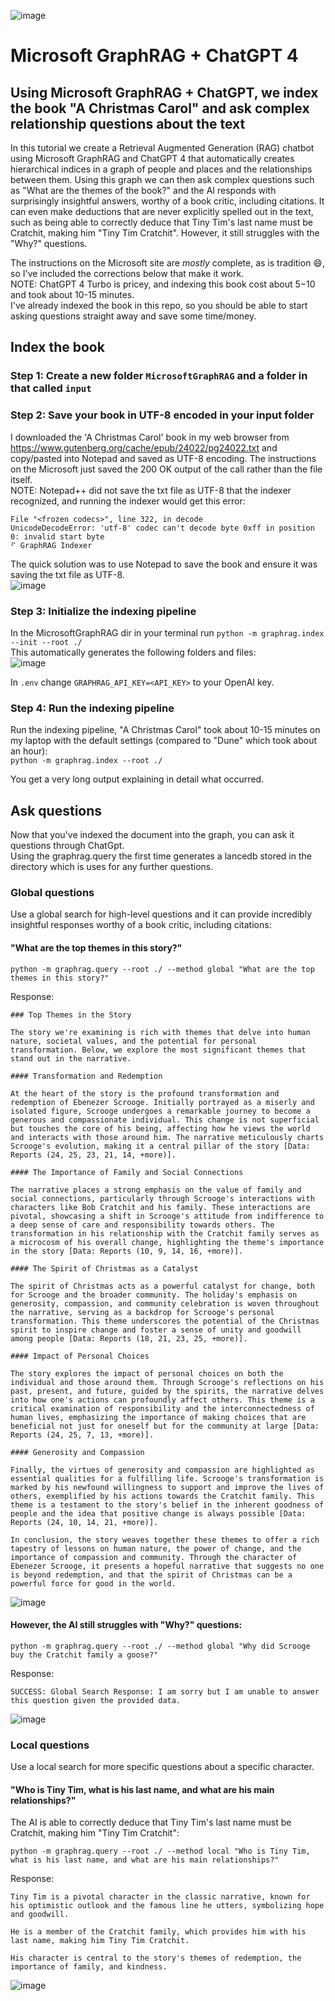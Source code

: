 ![image](https://github.com/rcorvus/MicrosoftGraphRAG/assets/5025458/b63e5200-713e-4211-b6ef-18af0066cd5f)

# Microsoft GraphRAG + ChatGPT 4
## Using Microsoft GraphRAG + ChatGPT, we index the book "A Christmas Carol" and ask complex relationship questions about the text  
In this tutorial we create a Retrieval Augmented Generation (RAG) chatbot using Microsoft GraphRAG and ChatGPT 4 that automatically creates hierarchical indices in a graph of people and places and the relationships between them. Using this graph we can then ask complex questions such as "What are the themes of the book?" and the AI responds with surprisingly insightful answers, worthy of a book critic, including citations. It can even make deductions that are never explicitly spelled out in the text, such as being able to correctly deduce that Tiny Tim's last name must be Cratchit, making him "Tiny Tim Cratchit". However, it still struggles with the "Why?" questions.

The instructions on the Microsoft site are  *mostly*  complete, as is tradition :smile:, so I've included the corrections below that make it work.  
NOTE: ChatGPT 4 Turbo is pricey, and indexing this book cost about $5-$10 and took about 10-15 minutes.  
I've already indexed the book in this repo, so you should be able to start asking questions straight away and save some time/money.  

## Index the book  
### Step 1: Create a new folder ```MicrosoftGraphRAG``` and a folder in that called ```input```  

### Step 2: Save your book in UTF-8 encoded in your input folder
I downloaded the 'A Christmas Carol' book in my web browser from https://www.gutenberg.org/cache/epub/24022/pg24022.txt and copy/pasted into Notepad and saved as UTF-8 encoding.  The instructions on the Microsoft just saved the 200 OK output of the call rather than the file itself.  
NOTE: Notepad++ did not save the txt file as UTF-8 that the indexer recognized, and running the indexer would get this error:  
```
File "<frozen codecs>", line 322, in decode
UnicodeDecodeError: 'utf-8' codec can't decode byte 0xff in position 0: invalid start byte
⠋ GraphRAG Indexer
```
The quick solution was to use Notepad to save the book and ensure it was saving the txt file as UTF-8.  
![image](https://github.com/user-attachments/assets/8fd71cd2-8dfb-4dce-95c0-475cb5dbb16e)


### Step 3: Initialize the indexing pipeline  
In the MicrosoftGraphRAG dir in your terminal run ```python -m graphrag.index --init --root ./```  
This automatically generates the following folders and files:  
![image](https://github.com/rcorvus/MicrosoftGraphRAG/assets/5025458/62a8f621-e89a-435b-a26a-b79f08070da6)  

In ```.env``` change ```GRAPHRAG_API_KEY=<API_KEY>``` to your OpenAI key.  

### Step 4: Run the indexing pipeline
Run the indexing pipeline, "A Christmas Carol" took about 10-15 minutes on my laptop with the default settings (compared to "Dune" which took about an hour):   
``` python -m graphrag.index --root ./ ```

You get a very long output explaining in detail what occurred.

## Ask questions
Now that you've indexed the document into the graph, you can ask it questions through ChatGpt.  
Using the graphrag.query the first time generates a lancedb stored in the directory which is uses for any further questions.  

### Global questions

Use a global search for high-level questions and it can provide incredibly insightful responses worthy of a book critic, including citations:  
#### "What are the top themes in this story?"  
```
python -m graphrag.query --root ./ --method global "What are the top themes in this story?"
```
Response:  
```
### Top Themes in the Story

The story we're examining is rich with themes that delve into human nature, societal values, and the potential for personal transformation. Below, we explore the most significant themes that stand out in the narrative.

#### Transformation and Redemption

At the heart of the story is the profound transformation and redemption of Ebenezer Scrooge. Initially portrayed as a miserly and isolated figure, Scrooge undergoes a remarkable journey to become a generous and compassionate individual. This change is not superficial but touches the core of his being, affecting how he views the world and interacts with those around him. The narrative meticulously charts Scrooge's evolution, making it a central pillar of the story [Data: Reports (24, 25, 23, 21, 14, +more)].

#### The Importance of Family and Social Connections

The narrative places a strong emphasis on the value of family and social connections, particularly through Scrooge's interactions with characters like Bob Cratchit and his family. These interactions are pivotal, showcasing a shift in Scrooge's attitude from indifference to a deep sense of care and responsibility towards others. The transformation in his relationship with the Cratchit family serves as a microcosm of his overall change, highlighting the theme's importance in the story [Data: Reports (10, 9, 14, 16, +more)].

#### The Spirit of Christmas as a Catalyst

The spirit of Christmas acts as a powerful catalyst for change, both for Scrooge and the broader community. The holiday's emphasis on generosity, compassion, and community celebration is woven throughout the narrative, serving as a backdrop for Scrooge's personal transformation. This theme underscores the potential of the Christmas spirit to inspire change and foster a sense of unity and goodwill among people [Data: Reports (18, 21, 23, 25, +more)].

#### Impact of Personal Choices

The story explores the impact of personal choices on both the individual and those around them. Through Scrooge's reflections on his past, present, and future, guided by the spirits, the narrative delves into how one's actions can profoundly affect others. This theme is a critical examination of responsibility and the interconnectedness of human lives, emphasizing the importance of making choices that are beneficial not just for oneself but for the community at large [Data: Reports (24, 25, 7, 13, +more)].

#### Generosity and Compassion

Finally, the virtues of generosity and compassion are highlighted as essential qualities for a fulfilling life. Scrooge's transformation is marked by his newfound willingness to support and improve the lives of others, exemplified by his actions towards the Cratchit family. This theme is a testament to the story's belief in the inherent goodness of people and the idea that positive change is always possible [Data: Reports (24, 10, 14, 21, +more)].

In conclusion, the story weaves together these themes to offer a rich tapestry of lessons on human nature, the power of change, and the importance of compassion and community. Through the character of Ebenezer Scrooge, it presents a hopeful narrative that suggests no one is beyond redemption, and that the spirit of Christmas can be a powerful force for good in the world.
```
![image](https://github.com/rcorvus/MicrosoftGraphRAG/assets/5025458/92b0cad4-81a2-476c-840d-2047ab7c999a)


#### However, the AI still struggles with "Why?" questions:  
```
python -m graphrag.query --root ./ --method global "Why did Scrooge buy the Cratchit family a goose?"
```
Response:  
```
SUCCESS: Global Search Response: I am sorry but I am unable to answer this question given the provided data.
```
![image](https://github.com/rcorvus/MicrosoftGraphRAG/assets/5025458/7b087e80-1084-4120-bd52-cbcb7b396f6d)  

### Local questions  
Use a local search for more specific questions about a specific character.

#### "Who is Tiny Tim, what is his last name, and what are his main relationships?"
The AI is able to correctly deduce that Tiny Tim's last name must be Cratchit, making him "Tiny Tim Cratchit":  
```
python -m graphrag.query --root ./ --method local "Who is Tiny Tim, what is his last name, and what are his main relationships?"
```
Response:  
```
Tiny Tim is a pivotal character in the classic narrative, known for his optimistic outlook and the famous line he utters, symbolizing hope and goodwill.  

He is a member of the Cratchit family, which provides him with his last name, making him Tiny Tim Cratchit.  

His character is central to the story's themes of redemption, the importance of family, and kindness.
```  
 ![image](https://github.com/rcorvus/MicrosoftGraphRAG/assets/5025458/0f1c0f1a-41ce-4472-aaa2-69e1d15f02c6)

